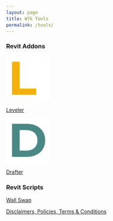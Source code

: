```yaml
---
layout: page
title: W7k Tools 
permalink: /tools/
---
```


### Revit Addons

<p><a href="https://w7k.pl/tools/leveler/"><img src="/images/Logos/Leveler_Icon.png" style="width:120px;height:120px;"></a></p>  
<p><a href="https://w7k.pl/tools/leveler/">Leveler</a></p>  

<p><a href="https://w7k.pl/tools/drafter/"><img src="/images/Logos/Drafter_Icon.png" style="width:120px;height:120px;"></a></p>  
<p><a href="https://w7k.pl/tools/drafter/">Drafter</a></p>  

### Revit Scripts

<a href="https://w7k.pl/tools/wallswap/">Wall Swap</a>


<div class="terms">
    <a href="https://w7k.pl/terms/">Disclaimers, Policies, Terms & Conditions</a>
</div>
